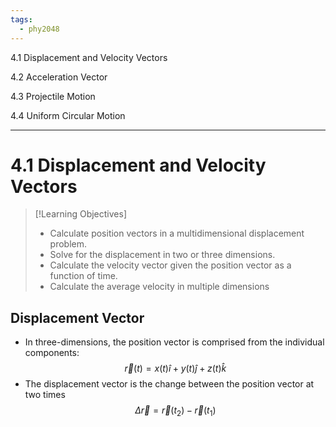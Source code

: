 ```yaml
---
tags:
  - phy2048
---
```


4.1 Displacement and Velocity Vectors

4.2 Acceleration Vector

4.3 Projectile Motion

4.4 Uniform Circular Motion

---
# 4.1 Displacement and Velocity Vectors

> [!Learning Objectives]
> - Calculate position vectors in a multidimensional displacement problem.
>  - Solve for the displacement in two or three dimensions.
> - Calculate the velocity vector given the position vector as a function of time.
> - Calculate the average velocity in multiple dimensions

## Displacement Vector

- In three-dimensions, the position vector is comprised from the individual components:
$$\vec{r}(t)= x(t) \hat{i} + y(t)\hat{j} + z(t)\hat{k}$$
- The displacement vector is the change between the position vector at two times
$$\Delta \vec{r} = \vec{r}(t_{2})- \vec{r}(t_{1})$$